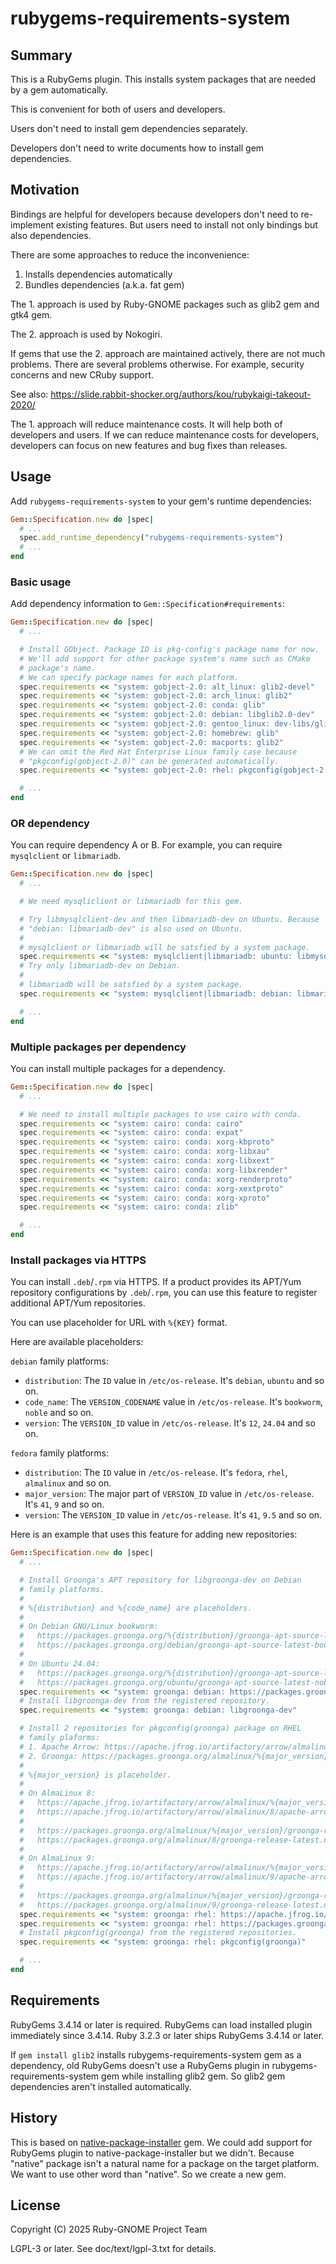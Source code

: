 # rubygems-requirements-system

## Summary

This is a RubyGems plugin. This installs system packages that are
needed by a gem automatically.

This is convenient for both of users and developers.

Users don't need to install gem dependencies separately.

Developers don't need to write documents how to install gem
dependencies.

## Motivation

Bindings are helpful for developers because developers don't need to
re-implement existing features. But users need to install not only
bindings but also dependencies.

There are some approaches to reduce the inconvenience:

1. Installs dependencies automatically
2. Bundles dependencies (a.k.a. fat gem)

The 1. approach is used by Ruby-GNOME packages such as glib2 gem and
gtk4 gem.

The 2. approach is used by Nokogiri.

If gems that use the 2. approach are maintained actively, there are
not much problems. There are several problems otherwise. For example,
security concerns and new CRuby support.

See also:
https://slide.rabbit-shocker.org/authors/kou/rubykaigi-takeout-2020/

The 1. approach will reduce maintenance costs. It will help both of
developers and users. If we can reduce maintenance costs for
developers, developers can focus on new features and bug fixes than
releases.

## Usage

Add `rubygems-requirements-system` to your gem's runtime dependencies:

```ruby
Gem::Specification.new do |spec|
  # ...
  spec.add_runtime_dependency("rubygems-requirements-system")
  # ...
end
```

### Basic usage

Add dependency information to `Gem::Specification#requirements`:

```ruby
Gem::Specification.new do |spec|
  # ...

  # Install GObject. Package ID is pkg-config's package name for now.
  # We'll add support for other package system's name such as CMake
  # package's name.
  # We can specify package names for each platform.
  spec.requirements << "system: gobject-2.0: alt_linux: glib2-devel"
  spec.requirements << "system: gobject-2.0: arch_linux: glib2"
  spec.requirements << "system: gobject-2.0: conda: glib"
  spec.requirements << "system: gobject-2.0: debian: libglib2.0-dev"
  spec.requirements << "system: gobject-2.0: gentoo_linux: dev-libs/glib"
  spec.requirements << "system: gobject-2.0: homebrew: glib"
  spec.requirements << "system: gobject-2.0: macports: glib2"
  # We can omit the Red Hat Enterprise Linux family case because
  # "pkgconfig(gobject-2.0)" can be generated automatically.
  spec.requirements << "system: gobject-2.0: rhel: pkgconfig(gobject-2.0)"

  # ...
end
```

### OR dependency

You can require dependency A or B. For example, you can require
`mysqlclient` or `libmariadb`.

```ruby
Gem::Specification.new do |spec|
  # ...

  # We need mysqliclient or libmariadb for this gem.

  # Try libmysqlclient-dev and then libmariadb-dev on Ubuntu. Because
  # "debian: libmariadb-dev" is also used on Ubuntu.
  #
  # mysqlclient or libmariadb will be satsfied by a system package.
  spec.requirements << "system: mysqlclient|libmariadb: ubuntu: libmysqlclient-dev"
  # Try only libmariadb-dev on Debian.
  #
  # libmariadb will be satsfied by a system package.
  spec.requirements << "system: mysqlclient|libmariadb: debian: libmariadb-dev"

  # ...
end
```

### Multiple packages per dependency

You can install multiple packages for a dependency.

```ruby
Gem::Specification.new do |spec|
  # ...

  # We need to install multiple packages to use cairo with conda.
  spec.requirements << "system: cairo: conda: cairo"
  spec.requirements << "system: cairo: conda: expat"
  spec.requirements << "system: cairo: conda: xorg-kbproto"
  spec.requirements << "system: cairo: conda: xorg-libxau"
  spec.requirements << "system: cairo: conda: xorg-libxext"
  spec.requirements << "system: cairo: conda: xorg-libxrender"
  spec.requirements << "system: cairo: conda: xorg-renderproto"
  spec.requirements << "system: cairo: conda: xorg-xextproto"
  spec.requirements << "system: cairo: conda: xorg-xproto"
  spec.requirements << "system: cairo: conda: zlib"

  # ...
end
```

### Install packages via HTTPS

You can install `.deb`/`.rpm` via HTTPS. If a product provides its
APT/Yum repository configurations by `.deb`/`.rpm`, you can use this
feature to register additional APT/Yum repositories.

You can use placeholder for URL with `%{KEY}` format.

Here are available placeholders:

`debian` family platforms:

* `distribution`: The `ID` value in `/etc/os-release`. It's `debian`,
  `ubuntu` and so on.
* `code_name`: The `VERSION_CODENAME` value in `/etc/os-release`. It's
  `bookworm`, `noble` and so on.
* `version`: The `VERSION_ID` value in `/etc/os-release`. It's `12`,
  `24.04` and so on.

`fedora` family platforms:

* `distribution`: The `ID` value in `/etc/os-release`. It's `fedora`,
  `rhel`, `almalinux` and so on.
* `major_version`: The major part of `VERSION_ID` value in
  `/etc/os-release`. It's `41`, `9` and so on.
* `version`: The `VERSION_ID` value in `/etc/os-release`. It's `41`,
  `9.5` and so on.

Here is an example that uses this feature for adding new repositories:

```ruby
Gem::Specification.new do |spec|
  # ...

  # Install Groonga's APT repository for libgroonga-dev on Debian
  # family platforms.
  #
  # %{distribution} and %{code_name} are placeholders.
  #
  # On Debian GNU/Linux bookworm:
  #   https://packages.groonga.org/%{distribution}/groonga-apt-source-latest-%{code_name}.deb ->
  #   https://packages.groonga.org/debian/groonga-apt-source-latest-bookworm.deb
  #
  # On Ubuntu 24.04:
  #   https://packages.groonga.org/%{distribution}/groonga-apt-source-latest-%{code_name}.deb ->
  #   https://packages.groonga.org/ubuntu/groonga-apt-source-latest-nobole.deb
  spec.requirements << "system: groonga: debian: https://packages.groonga.org/%{distribution}/groonga-apt-source-latest-%{code_name}.deb"
  # Install libgroonga-dev from the registered repository.
  spec.requirements << "system: groonga: debian: libgroonga-dev"

  # Install 2 repositories for pkgconfig(groonga) package on RHEL
  # family plaforms:
  # 1. Apache Arrow: https://apache.jfrog.io/artifactory/arrow/almalinux/%{major_version}/apache-arrow-release-latest.rpm
  # 2. Groonga: https://packages.groonga.org/almalinux/%{major_version}/groonga-release-latest.noarch.rpm
  #
  # %{major_version} is placeholder.
  #
  # On AlmaLinux 8:
  #   https://apache.jfrog.io/artifactory/arrow/almalinux/%{major_version}/apache-arrow-release-latest.rpm ->
  #   https://apache.jfrog.io/artifactory/arrow/almalinux/8/apache-arrow-release-latest.rpm
  #
  #   https://packages.groonga.org/almalinux/%{major_version}/groonga-release-latest.noarch.rpm ->
  #   https://packages.groonga.org/almalinux/8/groonga-release-latest.noarch.rpm
  #
  # On AlmaLinux 9:
  #   https://apache.jfrog.io/artifactory/arrow/almalinux/%{major_version}/apache-arrow-release-latest.rpm ->
  #   https://apache.jfrog.io/artifactory/arrow/almalinux/9/apache-arrow-release-latest.rpm
  #
  #   https://packages.groonga.org/almalinux/%{major_version}/groonga-release-latest.noarch.rpm ->
  #   https://packages.groonga.org/almalinux/9/groonga-release-latest.noarch.rpm
  spec.requirements << "system: groonga: rhel: https://apache.jfrog.io/artifactory/arrow/almalinux/%{major_version}/apache-arrow-release-latest.rpm"
  spec.requirements << "system: groonga: rhel: https://packages.groonga.org/almalinux/%{major_version}/groonga-release-latest.noarch.rpm"
  # Install pkgconfig(groonga) from the registered repositories.
  spec.requirements << "system: groonga: rhel: pkgconfig(groonga)"

  # ...
end
```

## Requirements

RubyGems 3.4.14 or later is required. RubyGems can load installed
plugin immediately since 3.4.14. Ruby 3.2.3 or later ships RubyGems
3.4.14 or later.

If `gem install glib2` installs rubygems-requirements-system gem as a
dependency, old RubyGems doesn't use a RubyGems plugin in
rubygems-requirements-system gem while installing glib2 gem. So glib2
gem dependencies aren't installed automatically.

## History

This is based on
[native-package-installer](https://github.com/ruby-gnome/native-package-installer)
gem. We could add support for RubyGems plugin to
native-package-installer but we didn't. Because "native" package isn't
a natural name for a package on the target platform. We want to use
other word than "native". So we create a new gem.

## License

Copyright (C) 2025  Ruby-GNOME Project Team

LGPL-3 or later. See doc/text/lgpl-3.txt for details.
